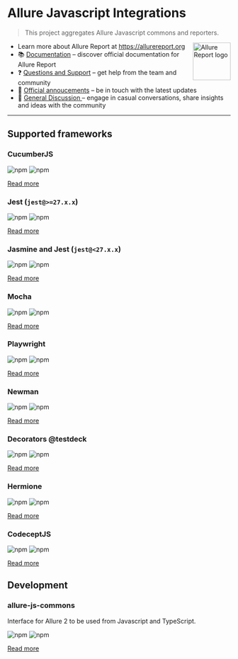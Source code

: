 # Allure Javascript Integrations

> This project aggregates Allure Javascript commons and reporters.

[<img src="https://allurereport.org/public/img/allure-report.svg" height="85px" alt="Allure Report logo" align="right" />](https://allurereport.org "Allure Report")

- Learn more about Allure Report at https://allurereport.org
- 📚 [Documentation](https://allurereport.org/docs/) – discover official documentation for Allure Report
- ❓ [Questions and Support](https://github.com/orgs/allure-framework/discussions/categories/questions-support) – get help from the team and community
- 📢 [Official annoucements](https://github.com/orgs/allure-framework/discussions/categories/announcements) – be in touch with the latest updates
- 💬 [General Discussion ](https://github.com/orgs/allure-framework/discussions/categories/general-discussion) – engage in casual conversations, share insights and ideas with the community

---

## Supported frameworks

### CucumberJS

![npm](https://img.shields.io/npm/dm/allure-cucumberjs.svg) ![npm](https://img.shields.io/npm/v/allure-cucumberjs.svg)

[Read more](/packages/allure-cucumberjs/README.md)

### Jest (`jest@>=27.x.x`)

![npm](https://img.shields.io/npm/dm/allure-jest.svg) ![npm](https://img.shields.io/npm/v/allure-jest.svg)

[Read more](/packages/allure-jest/README.md)

### Jasmine and Jest (`jest@<27.x.x`)

![npm](https://img.shields.io/npm/dm/allure-jasmine.svg) ![npm](https://img.shields.io/npm/v/allure-jasmine.svg)

[Read more](/packages/allure-jasmine/README.md)

### Mocha

![npm](https://img.shields.io/npm/dm/allure-mocha.svg) ![npm](https://img.shields.io/npm/v/allure-mocha.svg)

[Read more](/packages/allure-mocha/README.md)

### Playwright

![npm](https://img.shields.io/npm/dm/allure-playwright.svg) ![npm](https://img.shields.io/npm/v/allure-playwright.svg)

[Read more](/packages/allure-playwright/README.md)

### Newman

![npm](https://img.shields.io/npm/dm/newman-reporter-allure.svg) ![npm](https://img.shields.io/npm/v/newman-reporter-allure.svg)

[Read more](/packages/newman-reporter-allure/README.md)

### Decorators @testdeck

![npm](https://img.shields.io/npm/dm/allure-decorators.svg) ![npm](https://img.shields.io/npm/v/allure-decorators.svg)

[Read more](/packages/allure-decorators/README.md)

### Hermione

![npm](https://img.shields.io/npm/dm/allure-hermione.svg) ![npm](https://img.shields.io/npm/v/allure-hermione.svg)

[Read more](/packages/allure-hermione/README.md)

### CodeceptJS

![npm](https://img.shields.io/npm/dm/allure-codeceptjs.svg) ![npm](https://img.shields.io/npm/v/allure-codeceptjs.svg)

[Read more](/packages/allure-codeceptjs/README.md)

## Development

### allure-js-commons

Interface for Allure 2 to be used from Javascript and TypeScript.

![npm](https://img.shields.io/npm/dm/allure-js-commons.svg) ![npm](https://img.shields.io/npm/v/allure-js-commons.svg)

[Read more](/packages/allure-js-commons/README.md)

